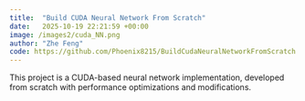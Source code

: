 ```yaml
---
title:  "Build CUDA Neural Network From Scratch"
date:   2025-10-19 22:21:59 +00:00
image: /images2/cuda_NN.png
author: "Zhe Feng"
code: https://github.com/Phoenix8215/BuildCudaNeuralNetworkFromScratch.git
---
```

This project is a CUDA-based neural network implementation, developed from scratch with performance optimizations and modifications. 